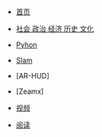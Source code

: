 <!--_sidebar.md-->

* [首页](/)

* [社会 政治 经济 历史 文化](/1/1.md)
  
* [Pyhon](/pyhon/pyhon.md)

* [Slam]()

* [AR-HUD]

* [Zeamx]




* [视频](/note/note.md)

* [阅读](/read/read.md)
